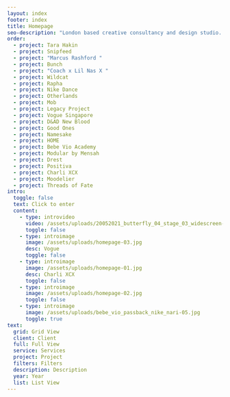 ```yaml
---
layout: index
footer: index
title: Homepage
seo-description: "London based creative consultancy and design studio. "
order:
  - project: Tara Hakin
  - project: Snipfeed
  - project: "Marcus Rashford "
  - project: Bunch
  - project: "Coach x Lil Nas X "
  - project: Wildcat
  - project: Rapha
  - project: Nike Dance
  - project: Otherlands
  - project: Mob
  - project: Legacy Project
  - project: Vogue Singapore
  - project: D&AD New Blood
  - project: Good Ones
  - project: Namesake
  - project: HOME
  - project: Bebe Vio Academy
  - project: Modular by Mensah
  - project: Drest
  - project: Positiva
  - project: Charli XCX
  - project: Moodelier
  - project: Threads of Fate
intro:
  toggle: false
  text: Click to enter
  content:
    - type: introvideo
      video: /assets/uploads/20052021_butterfly_04_stage_03_widescreen-1-.mp4
      toggle: false
    - type: introimage
      image: /assets/uploads/homepage-03.jpg
      desc: Vogue
      toggle: false
    - type: introimage
      image: /assets/uploads/homepage-01.jpg
      desc: Charli XCX
      toggle: false
    - type: introimage
      image: /assets/uploads/homepage-02.jpg
      toggle: false
    - type: introimage
      image: /assets/uploads/bebe_vio_passback_nike_nari-05.jpg
      toggle: true
text:
  grid: Grid View
  client: Client
  full: Full View
  service: Services
  project: Project
  filters: Filters
  description: Description
  year: Year
  list: List View
---
```

